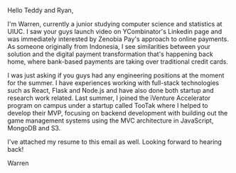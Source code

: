 
Hello Teddy and Ryan,

I'm Warren, currently a junior studying computer science and statistics at UIUC. I saw your guys launch video on YCombinator's Linkedin page and was immediately interested by Zenobia Pay's approach to online payments. As someone originally from Indonesia, I see similarities between your solution and the digital payment transformation that's happening back home, where bank-based payments are taking over traditional credit cards.

I was just asking if you guys had any engineering positions at the moment for the summer. I have experiences working with full-stack technologies such as React, Flask and Node.js and have also done both startup and research work related. Last summer, I joined the iVenture Accelerator program on campus under a startup called TooTak where I helped to develop their MVP, focusing on backend development with building out the game management systems using the MVC architecture in JavaScript, MongoDB and S3.

I've attached my resume to this email as well. Looking forward to hearing back!

Warren
